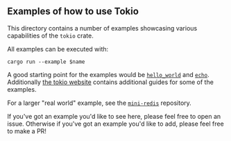 ## Examples of how to use Tokio

This directory contains a number of examples showcasing various capabilities of
the `tokio` crate.

All examples can be executed with:

```
cargo run --example $name
```

A good starting point for the examples would be [`hello_world`](hello_world.rs)
and [`echo`](echo.rs). Additionally [the tokio website][tokioweb] contains
additional guides for some of the examples.

For a larger "real world" example, see the [`mini-redis`][redis] repository.

If you've got an example you'd like to see here, please feel free to open an
issue. Otherwise if you've got an example you'd like to add, please feel free
to make a PR!

[tokioweb]: https://tokio.rs/tokio/tutorial
[redis]: https://github.com/tokio-rs/mini-redis
